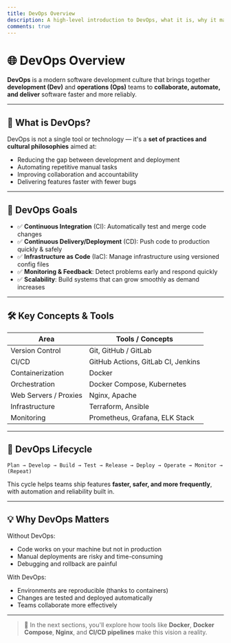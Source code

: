 ```yaml
---
title: DevOps Overview
description: A high-level introduction to DevOps, what it is, why it matters, and how it streamlines modern development and deployment.
comments: true
---
```


# 🌐 DevOps Overview

**DevOps** is a modern software development culture that brings together **development (Dev)** and **operations (Ops)** teams to **collaborate, automate, and deliver** software faster and more reliably.

---

## 🚀 What is DevOps?

DevOps is not a single tool or technology — it's a **set of practices and cultural philosophies** aimed at:

- Reducing the gap between development and deployment
- Automating repetitive manual tasks
- Improving collaboration and accountability
- Delivering features faster with fewer bugs

---

## 🎯 DevOps Goals

- ✅ **Continuous Integration** (CI): Automatically test and merge code changes
- ✅ **Continuous Delivery/Deployment** (CD): Push code to production quickly & safely
- ✅ **Infrastructure as Code** (IaC): Manage infrastructure using versioned config files
- ✅ **Monitoring & Feedback**: Detect problems early and respond quickly
- ✅ **Scalability**: Build systems that can grow smoothly as demand increases

---

## 🛠️ Key Concepts & Tools

| Area                  | Tools / Concepts                   |
| --------------------- | ---------------------------------- |
| Version Control       | Git, GitHub / GitLab               |
| CI/CD                 | GitHub Actions, GitLab CI, Jenkins |
| Containerization      | Docker                             |
| Orchestration         | Docker Compose, Kubernetes         |
| Web Servers / Proxies | Nginx, Apache                      |
| Infrastructure        | Terraform, Ansible                 |
| Monitoring            | Prometheus, Grafana, ELK Stack     |

---

## 🔄 DevOps Lifecycle

```text
Plan → Develop → Build → Test → Release → Deploy → Operate → Monitor → (Repeat)
```

This cycle helps teams ship features **faster, safer, and more frequently**, with automation and reliability built in.

---

## 💡 Why DevOps Matters

Without DevOps:

- Code works on your machine but not in production
- Manual deployments are risky and time-consuming
- Debugging and rollback are painful

With DevOps:

- Environments are reproducible (thanks to containers)
- Changes are tested and deployed automatically
- Teams collaborate more effectively

---

> 🧭 In the next sections, you'll explore how tools like **Docker**, **Docker Compose**, **Nginx**, and **CI/CD pipelines** make this vision a reality.
